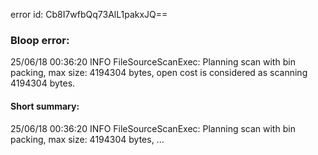 error id: Cb8I7wfbQq73AlL1pakxJQ==
### Bloop error:

25/06/18 00:36:20 INFO FileSourceScanExec: Planning scan with bin packing, max size: 4194304 bytes, open cost is considered as scanning 4194304 bytes.
#### Short summary: 

25/06/18 00:36:20 INFO FileSourceScanExec: Planning scan with bin packing, max size: 4194304 bytes, ...